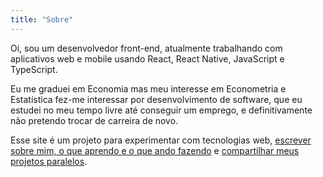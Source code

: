 ```yaml
---
title: "Sobre"
---
```


Oi, sou um desenvolvedor front-end, atualmente trabalhando com aplicativos web
e mobile usando React, React Native, JavaScript e TypeScript.

Eu me graduei em Economia mas meu interesse em Econometria e Estatística fez-me
interessar por desenvolvimento de software, que eu estudei no meu tempo livre
até conseguir um emprego, e definitivamente não pretendo trocar de carreira de
novo.

Esse site é um projeto para experimentar com tecnologias web, [escrever sobre
mim, o que aprendo e o que ando fazendo](/posts) e [compartilhar meus projetos
paralelos](/projects).
